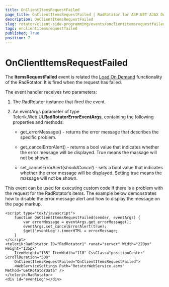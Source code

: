 ```yaml
---
title: OnClientItemsRequestFailed
page_title: OnClientItemsRequestFailed | RadRotator for ASP.NET AJAX Documentation
description: OnClientItemsRequestFailed
slug: rotator/client-side-programming/events/onclientitemsrequestfailed
tags: onclientitemsrequestfailed
published: True
position: 7
---
```


# OnClientItemsRequestFailed

The **ItemsRequestFailed** event is related the [Load On Demand](http://demos.telerik.com/aspnet-ajax/rotator/examples/loadondemand/defaultcs.aspx) functionality of the RadRotator. It is fired when the request has failed.

The event handler receives two parameters:

1. The RadRotator instance that fired the event.

1. An eventArgs parameter of type Telerik.Web.UI.**RadRotatorErrorEventArgs**, containing the following properties and methods:

	* get_errorMessage() - returns the error message that describes the specific problem.

	* get_cancelErrorAlert() - returns a bool value that indicates whether the error message will be displayed. True means the massage will not be shown.

	* set_cancelErrorAlert(*shouldCancel*) - sets a bool value that indicates whether the error message will be displayed. Setting true means the massage will not be shown.

This event can be used for executing custom code if there is a problem with the request for the RadRotator’s items. The example below demonstrates how to disable the error message alert and how to display the message on the page markup.

````ASP.NET
<script type="text/javascript">
	function OnClientItemsRequestFailed(sender, eventArgs) {
		var errorMessage = eventArgs.get_errorMessage();
		eventArgs.set_cancelErrorAlert(true);
		$get('eventLog').innerHTML = errorMessage;
	}
</script>
<telerik:RadRotator ID="RadRotator1" runat="server" Width="220px" Height="135px"
	ItemHeight="135" ItemWidth="110" CssClass="positionCenter" ScrollDuration="500"
	OnClientItemsRequestFailed="OnClientItemsRequestFailed">
	<WebServiceSettings Path="RotatorWebService.asmx" Method="GetRotatorData" />
</telerik:RadRotator>
<div id="eventLog"></div>
````


